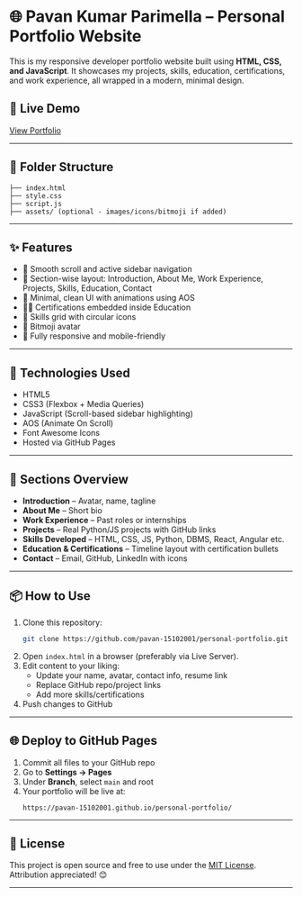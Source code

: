 # 🌐 Pavan Kumar Parimella – Personal Portfolio Website

This is my responsive developer portfolio website built using **HTML, CSS, and JavaScript**. It showcases my projects, skills, education, certifications, and work experience, all wrapped in a modern, minimal design.

## 🚀 Live Demo
[View Portfolio](https://pavan-15102001.github.io/personal-portfolio/) <!-- Replace with actual link -->

---

## 📁 Folder Structure

```
├── index.html
├── style.css
├── script.js
├── assets/ (optional - images/icons/bitmoji if added)
```

---

## ✨ Features

- 🧽 Smooth scroll and active sidebar navigation
- 🎯 Section-wise layout: Introduction, About Me, Work Experience, Projects, Skills, Education, Contact
- 🎨 Minimal, clean UI with animations using AOS
- 🧑‍🎓 Certifications embedded inside Education
- 🚰 Skills grid with circular icons
- 👤 Bitmoji avatar
- 📱 Fully responsive and mobile-friendly

---

## 🔧 Technologies Used

- HTML5
- CSS3 (Flexbox + Media Queries)
- JavaScript (Scroll-based sidebar highlighting)
- AOS (Animate On Scroll)
- Font Awesome Icons
- Hosted via GitHub Pages

---

## 🧠 Sections Overview

- **Introduction** – Avatar, name, tagline
- **About Me** – Short bio
- **Work Experience** – Past roles or internships
- **Projects** – Real Python/JS projects with GitHub links
- **Skills Developed** – HTML, CSS, JS, Python, DBMS, React, Angular etc.
- **Education & Certifications** – Timeline layout with certification bullets
- **Contact** – Email, GitHub, LinkedIn with icons

---

## 📦 How to Use

1. Clone this repository:
   ```bash
   git clone https://github.com/pavan-15102001/personal-portfolio.git
   ```
2. Open `index.html` in a browser (preferably via Live Server).
3. Edit content to your liking:
   - Update your name, avatar, contact info, resume link
   - Replace GitHub repo/project links
   - Add more skills/certifications
4. Push changes to GitHub

---

## 🌐 Deploy to GitHub Pages

1. Commit all files to your GitHub repo
2. Go to **Settings → Pages**
3. Under **Branch**, select `main` and root
4. Your portfolio will be live at:
   ```
   https://pavan-15102001.github.io/personal-portfolio/
   ```

---

## 📄 License

This project is open source and free to use under the [MIT License](https://opensource.org/licenses/MIT). Attribution appreciated! 😊

---
